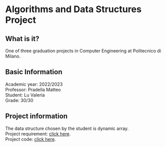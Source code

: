 # Algorithms and Data Structures Project
## What is it?
One of three graduation projects in Computer Engineering at Politecnico di Milano.
## Basic Information
Academic year: 2022/2023  
Professor: Pradella Matteo  
Student: Lu Valeria  
Grade: 30/30
## Project information
The data structure chosen by the student is dynamic array.  
Project requirement: [click here](https://github.com/lsy0000000/progetto-api-2023/blob/main/requirement/presentazione_progetto.pdf).  
Project code: [click here](https://github.com/lsy0000000/progetto-api-2023/blob/main/code/progetto_api.c).


